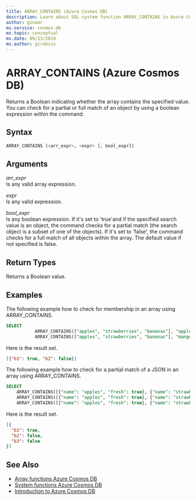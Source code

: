 ```yaml
---
title: ARRAY_CONTAINS (Azure Cosmos DB)
description: Learn about SQL system function ARRAY_CONTAINS in Azure Cosmos DB.
author: ginamr
ms.service: cosmos-db
ms.topic: conceptual
ms.date: 09/13/2019
ms.author: girobins
---
```

# ARRAY_CONTAINS (Azure Cosmos DB)
Returns a Boolean indicating whether the array contains the specified value. You can check for a partial or full match of an object by using a boolean expression within the command. 

## Syntax
  
```sql
ARRAY_CONTAINS (<arr_expr>, <expr> [, bool_expr])  
```  
  
## Arguments
  
*arr_expr*  
   Is any valid array expression.  
  
*expr*  
   Is any valid expression.  

*bool_expr*  
   Is any boolean expression. If it's set to 'true'and if the specified search value is an object, the command checks for a partial match (the search object is a subset of one of the objects). If it's set to 'false', the command checks for a full match of all objects within the array. The default value if not specified is false. 
  
## Return Types
  
  Returns a Boolean value.  
  
## Examples
  
  The following example how to check for membership in an array using ARRAY_CONTAINS.  
  
```sql
SELECT   
           ARRAY_CONTAINS(["apples", "strawberries", "bananas"], "apples") AS b1,  
           ARRAY_CONTAINS(["apples", "strawberries", "bananas"], "mangoes") AS b2  
```  
  
 Here is the result set.  
  
```json
[{"b1": true, "b2": false}]  
```  

The following example how to check for a partial match of a JSON in an array using ARRAY_CONTAINS.  
  
```sql
SELECT  
    ARRAY_CONTAINS([{"name": "apples", "fresh": true}, {"name": "strawberries", "fresh": true}], {"name": "apples"}, true) AS b1, 
    ARRAY_CONTAINS([{"name": "apples", "fresh": true}, {"name": "strawberries", "fresh": true}], {"name": "apples"}) AS b2,
    ARRAY_CONTAINS([{"name": "apples", "fresh": true}, {"name": "strawberries", "fresh": true}], {"name": "mangoes"}, true) AS b3 
```  
  
 Here is the result set.  
  
```json
[{
  "b1": true,
  "b2": false,
  "b3": false
}] 
```  
  

## See Also

- [Array functions Azure Cosmos DB](sql-query-array-functions.md)
- [System functions Azure Cosmos DB](sql-query-system-functions.md)
- [Introduction to Azure Cosmos DB](introduction.md)

